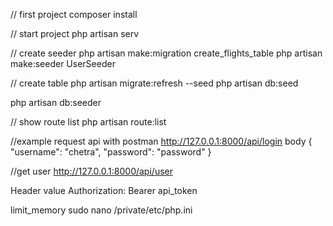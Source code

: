 // first project
composer install 

// start project 
php artisan serv

// create seeder
php artisan make:migration create_flights_table
php artisan make:seeder UserSeeder

// create table 
php artisan migrate:refresh --seed
php artisan db:seed

php artisan db:seeder


// show route list
php artisan route:list


//example request api with postman  http://127.0.0.1:8000/api/login
body
{
  "username": "chetra",
  "password": "password"
}


//get user http://127.0.0.1:8000/api/user 

Header value 
Authorization: Bearer api_token

limit_memory sudo nano /private/etc/php.ini



